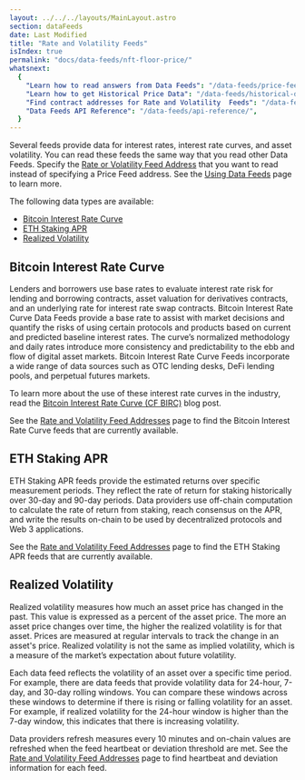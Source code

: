 ```yaml
---
layout: ../../../layouts/MainLayout.astro
section: dataFeeds
date: Last Modified
title: "Rate and Volatility Feeds"
isIndex: true
permalink: "docs/data-feeds/nft-floor-price/"
whatsnext:
  {
    "Learn how to read answers from Data Feeds": "/data-feeds/price-feeds/",
    "Learn how to get Historical Price Data": "/data-feeds/historical-data/",
    "Find contract addresses for Rate and Volatility  Feeds": "/data-feeds/rates-feeds/addresses/",
    "Data Feeds API Reference": "/data-feeds/api-reference/",
  }
---
```


Several feeds provide data for interest rates, interest rate curves, and asset volatility. You can read these feeds the same way that you read other Data Feeds. Specify the [Rate or Volatility Feed Address](/data-feeds/rates-feeds/addresses/) that you want to read instead of specifying a Price Feed address. See the [Using Data Feeds](/data-feeds/using-data-feeds/) page to learn more.

The following data types are available:

- [Bitcoin Interest Rate Curve](#bitcoin-interest-rate-curve)
- [ETH Staking APR](#eth-staking-apr)
- [Realized Volatility](#realized-volatility)

## Bitcoin Interest Rate Curve

Lenders and borrowers use base rates to evaluate interest rate risk for lending and borrowing contracts, asset valuation for derivatives contracts, and an underlying rate for interest rate swap contracts. Bitcoin Interest Rate Curve Data Feeds provide a base rate to assist with market decisions and quantify the risks of using certain protocols and products based on current and predicted baseline interest rates. The curve’s normalized methodology and daily rates introduce more consistency and predictability to the ebb and flow of digital asset markets. Bitcoin Interest Rate Curve Feeds incorporate a wide range of data sources such as OTC lending desks, DeFi lending pools, and perpetual futures markets.

To learn more about the use of these interest rate curves in the industry, read the [Bitcoin Interest Rate Curve (CF BIRC)](https://blog.chain.link/cf-bitcoin-interest-rate-curve-cf-birc/) blog post.

See the [Rate and Volatility Feed Addresses](/data-feeds/rates-feeds/addresses) page to find the Bitcoin Interest Rate Curve feeds that are currently available.

## ETH Staking APR

ETH Staking APR feeds provide the estimated returns over specific measurement periods. They reflect the rate of return for staking historically over 30-day and 90-day periods. Data providers use off-chain computation to calculate the rate of return from staking, reach consensus on the APR, and write the results on-chain to be used by decentralized protocols and Web 3 applications.

See the [Rate and Volatility Feed Addresses](/data-feeds/rates-feeds/addresses) page to find the ETH Staking APR feeds that are currently available.

## Realized Volatility

Realized volatility measures how much an asset price has changed in the past. This value is expressed as a percent of the asset price. The more an asset price changes over time, the higher the realized volatility is for that asset. Prices are measured at regular intervals to track the change in an asset's price. Realized volatility is not the same as implied volatility, which is a measure of the market’s expectation about future volatility.

Each data feed reflects the volatility of an asset over a specific time period. For example, there are data feeds that provide volatility data for 24-hour, 7-day, and 30-day rolling windows. You can compare these windows across these windows to determine if there is rising or falling volatility for an asset. For example, if realized volatility for the 24-hour window is higher than the 7-day window, this indicates that there is increasing volatility.

Data providers refresh measures every 10 minutes and on-chain values are refreshed when the feed heartbeat or deviation threshold are met. See the [Rate and Volatility Feed Addresses](/data-feeds/rates-feeds/addresses) page to find heartbeat and deviation information for each feed.
